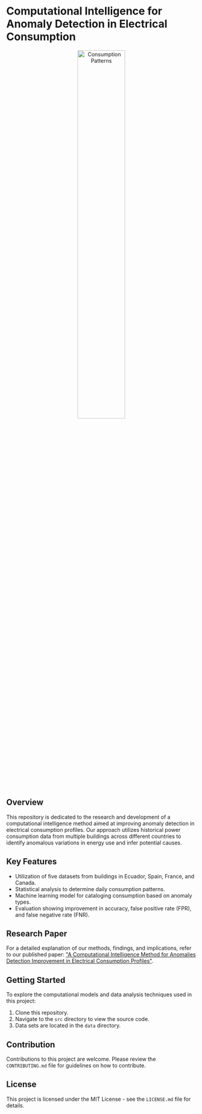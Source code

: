 # Computational Intelligence for Anomaly Detection in Electrical Consumption
<div align="center">
  <img src="/images/image.png" alt="Consumption Patterns" width="50%">
</div>

## Overview
This repository is dedicated to the research and development of a computational intelligence method aimed at improving anomaly detection in electrical consumption profiles. Our approach utilizes historical power consumption data from multiple buildings across different countries to identify anomalous variations in energy use and infer potential causes.

## Key Features
- Utilization of five datasets from buildings in Ecuador, Spain, France, and Canada.
- Statistical analysis to determine daily consumption patterns.
- Machine learning model for cataloging consumption based on anomaly types.
- Evaluation showing improvement in accuracy, false positive rate (FPR), and false negative rate (FNR).

## Research Paper
For a detailed explanation of our methods, findings, and implications, refer to our published paper: ["A Computational Intelligence Method for Anomalies Detection Improvement in Electrical Consumption Profiles"](https://doi.org/10.1016/j.egyr.2023.12.045).

## Getting Started
To explore the computational models and data analysis techniques used in this project:
1. Clone this repository.
2. Navigate to the `src` directory to view the source code.
3. Data sets are located in the `data` directory.

## Contribution
Contributions to this project are welcome. Please review the `CONTRIBUTING.md` file for guidelines on how to contribute.

## License
This project is licensed under the MIT License - see the `LICENSE.md` file for details.

